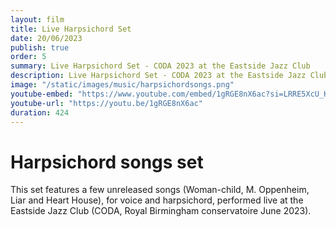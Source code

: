 ```yaml
---
layout: film
title: Live Harpsichord Set
date: 20/06/2023
publish: true
order: 5
summary: Live Harpsichord Set - CODA 2023 at the Eastside Jazz Club
description: Live Harpsichord Set - CODA 2023 at the Eastside Jazz Club
image: "/static/images/music/harpsichordsongs.png"
youtube-embed: "https://www.youtube.com/embed/1gRGE8nX6ac?si=LRRE5XcU_KJZ9Mxl"
youtube-url: "https://youtu.be/1gRGE8nX6ac"
duration: 424
---
```


# Harpsichord songs set

This set features a few unreleased songs (Woman-child, M. Oppenheim, Liar and Heart House), for voice and harpsichord, performed live at the Eastside Jazz Club (CODA, Royal Birmingham conservatoire June 2023).
